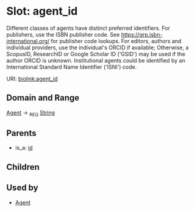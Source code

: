 
# Slot: agent_id


Different classes of agents have distinct preferred identifiers. For publishers, use the ISBN publisher code. See https://grp.isbn-international.org/ for publisher code lookups. For editors, authors and  individual providers, use the individual's ORCID if available; Otherwise, a ScopusID, ResearchID or Google Scholar ID ('GSID') may be used if the author ORCID is unknown. Institutional agents could be identified by an International Standard Name Identifier ('ISNI') code.

URI: [biolink:agent_id](https://w3id.org/biolink/vocab/agent_id)


## Domain and Range

[Agent](Agent.md) ->  <sub>REQ</sub>
 [String](types/String.md)

## Parents

 *  is_a: [id](id.md)

## Children


## Used by

 * [Agent](Agent.md)
